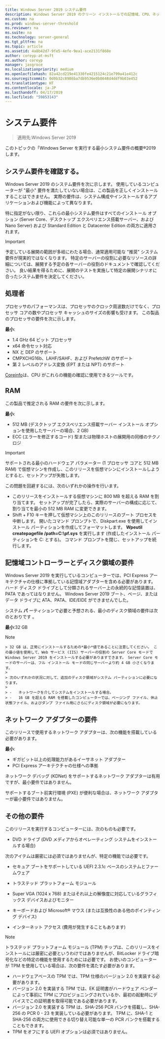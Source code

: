 ```yaml
---
title: Windows Server 2019 システム要件
description: Windows Server 2019 のクリーン インストールでの記憶域、CPU、ネットワーク、メモリ、RAM の最小要件です。
ms.custom: na
ms.prod: windows-server-threshold
ms.reviewer: na
ms.suite: na
ms.technology: server-general
ms.tgt_pltfrm: na
ms.topic: article
ms.assetid: 4a8b42d7-9fe5-4efe-9ea1-ace2131f860e
author: coreyp-at-msft
ms.author: coreyp
manager: jasgroce
ms.localizationpriority: medium
ms.openlocfilehash: 82a42cd219e41330fe4215124c21e799a41e412c
ms.sourcegitcommit: 0d0b32c8986ba7db9536e0b8648d4ddf9b03e452
ms.translationtype: HT
ms.contentlocale: ja-JP
ms.lasthandoff: 04/17/2019
ms.locfileid: "59853143"
---
```

# <a name="system-requirements"></a>システム要件

>適用先:Windows Server 2019 

このトピックの「Windows Server を実行する最小システム要件の概要&reg;2019 します。

## <a name="review-system-requirements"></a>システム要件を確認する。  
Windows Server 2019 のシステム要件を次に示します。 使用しているコンピューターが "最小" 要件を満たしていない場合は、この製品を正しくインストールすることはできません。 実際の要件は、システム構成やインストールするアプリケーションおよび機能によって異なります。

特に指定がない限り、これらの最小システム要件はすべてのインストール オプション (Server Core、デスクトップ エクスペリエンス搭載サーバー、および Nano Server) および Standard Edition と Datacenter Edition の両方に適用されます。  

> [!IMPORTANT]  
> 予定している展開の範囲が多岐にわたる場合、通常適用可能な "推奨" システム要件が現実的ではなくなります。 特定のサーバーの役割に必要なリソースの詳細については、展開する予定の各サーバーの役割のドキュメントで確認してください。 良い結果を得るために、展開のテストを実施して特定の展開シナリオに合ったシステム要件を決定してください。  


## <a name="processor"></a>処理者  
プロセッサのパフォーマンスは、プロセッサのクロック周波数だけでなく、プロセッサ コアの数やプロセッサ キャッシュのサイズの影響も受けます。 この製品のプロセッサの要件を次に示します。  

**最小**:  
- 1.4 GHz 64 ビット プロセッサ  
- x64 命令セット対応  
- NX と DEP のサポート  
- CMPXCHG16b、LAHF/SAHF、および PrefetchW のサポート  
- 第 2 レベルのアドレス変換 (EPT または NPT) のサポート  

[Coreinfo](https://technet.microsoft.com/sysinternals/cc835722.aspx)は、CPU がこれらの機能の確認に使用できるツールです。

## <a name="ram"></a>RAM  
この製品で推定される RAM の要件を次に示します。  

**最小**:  
- 512 MB (デスクトップ エクスペリエンス搭載サーバー インストール オプションを使用したサーバーの場合、2 GB)
- ECC (エラーを修正するコード) 型または物理ホストの展開用の同様のテクノロジ

> [!IMPORTANT]  
> サポートされる最小のハードウェア パラメーター (1 プロセッサ コアと 512 MB RAM) で仮想マシンを作成し、このリリースを仮想マシンにインストールしようとすると、セットアップが失敗します。  
>   
> この問題を回避するには、次のいずれかの操作を行います。  
>   
> -   このリリースをインストールする仮想マシンに 800 MB を超える RAM を割り当てます。 セットアップが完了したら、実際のサーバーの構成に応じて、割り当てを最小の 512 MB RAM に変更できます。  
> -   Shift + F10 キーを押して仮想マシン上のこのリリースのブート プロセスを中断します。 開いたコマンド プロンプトで、Diskpart.exe を使用してインストール パーティションを作成してフォーマットします。 **Wpeutil createpagefile /path=C:\pf.sys** を実行します (作成したインストール パーティションを C: とする)。 コマンド プロンプトを閉じ、セットアップを続行します。  

## <a name="storage-controller-and-disk-space-requirements"></a>記憶域コントローラーとディスク領域の要件  
Windows Server 2019 を実行しているコンピューターでは、PCI Express アーキテクチャの仕様に準拠している記憶域アダプターを含める必要があります。 ハード ディスク ドライブとして分類されるサーバー上の永続的な記憶装置は、PATA であってはなりません。 Windows Server 2019 ブート、ページ、またはデータ ドライブに ATA、PATA、IDE/EIDE ができませんでした。  

システム **パ** ーティションで必要と予想される、最小のディスク領域の要件は次のとおりです  。  

**最小**:32 GB  

   > [!NOTE]  
    > 32 GB は、正常にインストールするための*最小*値であることに注意してください。 この最小値を使用して、Web サービス (IIS) サーバーの役割の Server Core モードで Windows Server 2019 をインストールする必要がありますできます。 Server Core モードのサーバーは、フル インストール モードの同じサーバーより約 4 GB 小さくなります。 
    >   
    > 次のいずれかの状況に対して、追加のディスク領域がシステム パーティションに必要になります。  
    >   
    > -   ネットワークを介してシステムをインストールする場合。  
    > -   16 GB を超える RAM を搭載したコンピューターでは、ページング ファイル、休止状態ファイル、およびダンプ ファイル用にさらにディスク領域が必要になります。  

## <a name="network-adapter-requirements"></a>ネットワーク アダプターの要件  

このリリースで使用するネットワーク アダプターは、次の機能を搭載している必要があります。  

**最小**:  
- ギガビット以上の処理能力があるイーサネット アダプター  
- PCI Express アーキテクチャの仕様への準拠  

ネットワーク デバッグ (KDNet) をサポートするネットワーク アダプターは有用ですが、最小要件ではありません。   

サポートするブート前実行環境 (PXE) が便利な場合は、ネットワーク アダプターが最小要件ではありません。



## <a name="other-requirements"></a>その他の要件  
このリリースを実行するコンピューターには、次のものも必要です。  

-   DVD ドライブ (DVD メディアからオペレーティング システムをインストールする場合)  

次のアイテムは厳密には必須ではありませんが、特定の機能では必要です。  

- セキュア ブートをサポートしている UEFI 2.3.1c ベースのシステムとファームウェア  
- トラステッド プラットフォーム モジュール  

-   Super VGA (1024 x 768) またはそれ以上の解像度に対応しているグラフィックス デバイスおよびモニター  

-   キーボードおよび Microsoft&reg; マウス (または互換性のある他のポインティング デバイス)  

-   インターネット アクセス (費用が発生することもあります)  

>[!NOTE]  
> トラステッド プラットフォーム モジュール (TPM) チップは、このリリースをインストールには厳密に必要というわけではありませんが、BitLocker ドライブ暗号化などの特定の機能を使用するためには必要です。 お使いのコンピューターが TPM を使用している場合は、次の要件を満たす必要があります。  
>  
>- ハードウェアベースの TPM では、TPM 仕様のバージョン 2.0 を実装する必要があります。  
>- バージョン 2.0 を実装する TPM では、EK 証明書がハードウェア ベンダーによって事前に TPM にプロビジョニングされているか、最初の起動時にデバイスでこの証明書を取得可能である必要があります。  
>- バージョン 2.0 を実装する TPM は、SHA-256 PCR バンクを搭載し、SHA-256 の PCR 0 - 23 を実装している必要があります。 TPM に、SHA-1 と SHA-256 の両方に使用できる切り替え可能な単一の PCR バンクを搭載することもできます。  
>- TPM をオフにする UEFI オプションは必須ではありません。  
